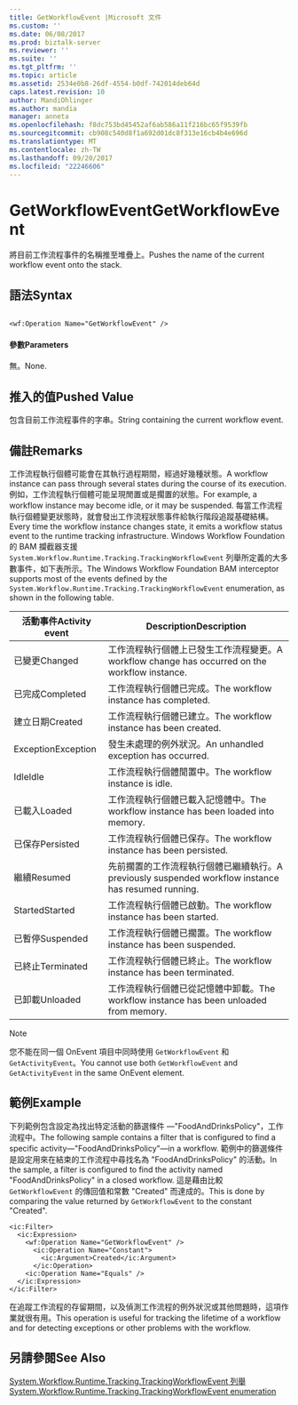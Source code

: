 ```yaml
---
title: GetWorkflowEvent |Microsoft 文件
ms.custom: ''
ms.date: 06/08/2017
ms.prod: biztalk-server
ms.reviewer: ''
ms.suite: ''
ms.tgt_pltfrm: ''
ms.topic: article
ms.assetid: 2534e0b8-26df-4554-b0df-742014deb64d
caps.latest.revision: 10
author: MandiOhlinger
ms.author: mandia
manager: anneta
ms.openlocfilehash: f8dc753bd45452af6ab586a11f216bc65f9539fb
ms.sourcegitcommit: cb908c540d8f1a692d01dc8f313e16cb4b4e696d
ms.translationtype: MT
ms.contentlocale: zh-TW
ms.lasthandoff: 09/20/2017
ms.locfileid: "22246606"
---
```

# <a name="getworkflowevent"></a><span data-ttu-id="a48ea-102">GetWorkflowEvent</span><span class="sxs-lookup"><span data-stu-id="a48ea-102">GetWorkflowEvent</span></span>
<span data-ttu-id="a48ea-103">將目前工作流程事件的名稱推至堆疊上。</span><span class="sxs-lookup"><span data-stu-id="a48ea-103">Pushes the name of the current workflow event onto the stack.</span></span>  
  
## <a name="syntax"></a><span data-ttu-id="a48ea-104">語法</span><span class="sxs-lookup"><span data-stu-id="a48ea-104">Syntax</span></span>  
  
```  
  
<wf:Operation Name="GetWorkflowEvent" />  
```  
  
#### <a name="parameters"></a><span data-ttu-id="a48ea-105">參數</span><span class="sxs-lookup"><span data-stu-id="a48ea-105">Parameters</span></span>  
 <span data-ttu-id="a48ea-106">無。</span><span class="sxs-lookup"><span data-stu-id="a48ea-106">None.</span></span>  
  
## <a name="pushed-value"></a><span data-ttu-id="a48ea-107">推入的值</span><span class="sxs-lookup"><span data-stu-id="a48ea-107">Pushed Value</span></span>  
 <span data-ttu-id="a48ea-108">包含目前工作流程事件的字串。</span><span class="sxs-lookup"><span data-stu-id="a48ea-108">String containing the current workflow event.</span></span>  
  
## <a name="remarks"></a><span data-ttu-id="a48ea-109">備註</span><span class="sxs-lookup"><span data-stu-id="a48ea-109">Remarks</span></span>  
 <span data-ttu-id="a48ea-110">工作流程執行個體可能會在其執行過程期間，經過好幾種狀態。</span><span class="sxs-lookup"><span data-stu-id="a48ea-110">A workflow instance can pass through several states during the course of its execution.</span></span> <span data-ttu-id="a48ea-111">例如，工作流程執行個體可能呈現閒置或是擱置的狀態。</span><span class="sxs-lookup"><span data-stu-id="a48ea-111">For example, a workflow instance may become idle, or it may be suspended.</span></span> <span data-ttu-id="a48ea-112">每當工作流程執行個體變更狀態時，就會發出工作流程狀態事件給執行階段追蹤基礎結構。</span><span class="sxs-lookup"><span data-stu-id="a48ea-112">Every time the workflow instance changes state, it emits a workflow status event to the runtime tracking infrastructure.</span></span> <span data-ttu-id="a48ea-113">Windows Workflow Foundation 的 BAM 攔截器支援 `System.Workflow.Runtime.Tracking.TrackingWorkflowEvent` 列舉所定義的大多數事件，如下表所示。</span><span class="sxs-lookup"><span data-stu-id="a48ea-113">The Windows Workflow Foundation BAM interceptor supports most of the events defined by the `System.Workflow.Runtime.Tracking.TrackingWorkflowEvent` enumeration, as shown in the following table.</span></span>  
  
|<span data-ttu-id="a48ea-114">活動事件</span><span class="sxs-lookup"><span data-stu-id="a48ea-114">Activity event</span></span>|<span data-ttu-id="a48ea-115">Description</span><span class="sxs-lookup"><span data-stu-id="a48ea-115">Description</span></span>|  
|--------------------|-----------------|  
|<span data-ttu-id="a48ea-116">已變更</span><span class="sxs-lookup"><span data-stu-id="a48ea-116">Changed</span></span>|<span data-ttu-id="a48ea-117">工作流程執行個體上已發生工作流程變更。</span><span class="sxs-lookup"><span data-stu-id="a48ea-117">A workflow change has occurred on the workflow instance.</span></span>|  
|<span data-ttu-id="a48ea-118">已完成</span><span class="sxs-lookup"><span data-stu-id="a48ea-118">Completed</span></span>|<span data-ttu-id="a48ea-119">工作流程執行個體已完成。</span><span class="sxs-lookup"><span data-stu-id="a48ea-119">The workflow instance has completed.</span></span>|  
|<span data-ttu-id="a48ea-120">建立日期</span><span class="sxs-lookup"><span data-stu-id="a48ea-120">Created</span></span>|<span data-ttu-id="a48ea-121">工作流程執行個體已建立。</span><span class="sxs-lookup"><span data-stu-id="a48ea-121">The workflow instance has been created.</span></span>|  
|<span data-ttu-id="a48ea-122">Exception</span><span class="sxs-lookup"><span data-stu-id="a48ea-122">Exception</span></span>|<span data-ttu-id="a48ea-123">發生未處理的例外狀況。</span><span class="sxs-lookup"><span data-stu-id="a48ea-123">An unhandled exception has occurred.</span></span>|  
|<span data-ttu-id="a48ea-124">Idle</span><span class="sxs-lookup"><span data-stu-id="a48ea-124">Idle</span></span>|<span data-ttu-id="a48ea-125">工作流程執行個體閒置中。</span><span class="sxs-lookup"><span data-stu-id="a48ea-125">The workflow instance is idle.</span></span>|  
|<span data-ttu-id="a48ea-126">已載入</span><span class="sxs-lookup"><span data-stu-id="a48ea-126">Loaded</span></span>|<span data-ttu-id="a48ea-127">工作流程執行個體已載入記憶體中。</span><span class="sxs-lookup"><span data-stu-id="a48ea-127">The workflow instance has been loaded into memory.</span></span>|  
|<span data-ttu-id="a48ea-128">已保存</span><span class="sxs-lookup"><span data-stu-id="a48ea-128">Persisted</span></span>|<span data-ttu-id="a48ea-129">工作流程執行個體已保存。</span><span class="sxs-lookup"><span data-stu-id="a48ea-129">The workflow instance has been persisted.</span></span>|  
|<span data-ttu-id="a48ea-130">繼續</span><span class="sxs-lookup"><span data-stu-id="a48ea-130">Resumed</span></span>|<span data-ttu-id="a48ea-131">先前擱置的工作流程執行個體已繼續執行。</span><span class="sxs-lookup"><span data-stu-id="a48ea-131">A previously suspended workflow instance has resumed running.</span></span>|  
|<span data-ttu-id="a48ea-132">Started</span><span class="sxs-lookup"><span data-stu-id="a48ea-132">Started</span></span>|<span data-ttu-id="a48ea-133">工作流程執行個體已啟動。</span><span class="sxs-lookup"><span data-stu-id="a48ea-133">The workflow instance has been started.</span></span>|  
|<span data-ttu-id="a48ea-134">已暫停</span><span class="sxs-lookup"><span data-stu-id="a48ea-134">Suspended</span></span>|<span data-ttu-id="a48ea-135">工作流程執行個體已擱置。</span><span class="sxs-lookup"><span data-stu-id="a48ea-135">The workflow instance has been suspended.</span></span>|  
|<span data-ttu-id="a48ea-136">已終止</span><span class="sxs-lookup"><span data-stu-id="a48ea-136">Terminated</span></span>|<span data-ttu-id="a48ea-137">工作流程執行個體已終止。</span><span class="sxs-lookup"><span data-stu-id="a48ea-137">The workflow instance has been terminated.</span></span>|  
|<span data-ttu-id="a48ea-138">已卸載</span><span class="sxs-lookup"><span data-stu-id="a48ea-138">Unloaded</span></span>|<span data-ttu-id="a48ea-139">工作流程執行個體已從記憶體中卸載。</span><span class="sxs-lookup"><span data-stu-id="a48ea-139">The workflow instance has been unloaded from memory.</span></span>|  
  
> [!NOTE]
>  <span data-ttu-id="a48ea-140">您不能在同一個 OnEvent 項目中同時使用 `GetWorkflowEvent` 和 `GetActivityEvent`。</span><span class="sxs-lookup"><span data-stu-id="a48ea-140">You cannot use both `GetWorkflowEvent` and `GetActivityEvent` in the same OnEvent element.</span></span>  
  
## <a name="example"></a><span data-ttu-id="a48ea-141">範例</span><span class="sxs-lookup"><span data-stu-id="a48ea-141">Example</span></span>  
 <span data-ttu-id="a48ea-142">下列範例包含設定為找出特定活動的篩選條件 —"FoodAndDrinksPolicy"，工作流程中。</span><span class="sxs-lookup"><span data-stu-id="a48ea-142">The following sample contains a filter that is configured to find a specific activity—"FoodAndDrinksPolicy"—in a workflow.</span></span> <span data-ttu-id="a48ea-143">範例中的篩選條件是設定用來在結束的工作流程中尋找名為 "FoodAndDrinksPolicy" 的活動。</span><span class="sxs-lookup"><span data-stu-id="a48ea-143">In the sample, a filter is configured to find the activity named "FoodAndDrinksPolicy" in a closed workflow.</span></span> <span data-ttu-id="a48ea-144">這是藉由比較 `GetWorkflowEvent` 的傳回值和常數 "Created" 而達成的。</span><span class="sxs-lookup"><span data-stu-id="a48ea-144">This is done by comparing the value returned by `GetWorkflowEvent` to the constant "Created".</span></span>  
  
```  
<ic:Filter>  
  <ic:Expression>  
    <wf:Operation Name="GetWorkflowEvent" />   
      <ic:Operation Name="Constant">  
        <ic:Argument>Created</ic:Argument>   
      </ic:Operation>  
    <ic:Operation Name="Equals" />   
  </ic:Expression>  
</ic:Filter>  
```  
  
 <span data-ttu-id="a48ea-145">在追蹤工作流程的存留期間，以及偵測工作流程的例外狀況或其他問題時，這項作業就很有用。</span><span class="sxs-lookup"><span data-stu-id="a48ea-145">This operation is useful for tracking the lifetime of a workflow and for detecting exceptions or other problems with the workflow.</span></span>  
  
## <a name="see-also"></a><span data-ttu-id="a48ea-146">另請參閱</span><span class="sxs-lookup"><span data-stu-id="a48ea-146">See Also</span></span>  
 [<span data-ttu-id="a48ea-147">System.Workflow.Runtime.Tracking.TrackingWorkflowEvent 列舉</span><span class="sxs-lookup"><span data-stu-id="a48ea-147">System.Workflow.Runtime.Tracking.TrackingWorkflowEvent enumeration</span></span>](http://go.microsoft.com/fwlink/?LinkId=119568)